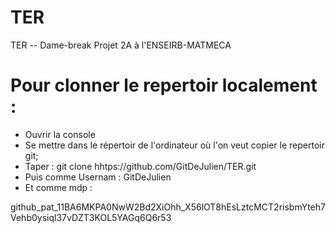 # TER
TER -- Dame-break Projet 2A à l'ENSEIRB-MATMECA

# Pour clonner le repertoir localement :

- Ouvrir la console
- Se mettre dans le répertoir de l'ordinateur où l'on veut copier le repertoir git;
- Taper : git clone hhtps://github.com/GitDeJulien/TER.git
- Puis comme Usernam : GitDeJulien
- Et comme mdp :

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
